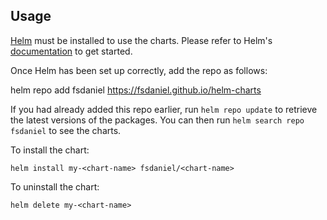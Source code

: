 ## Usage

[Helm](https://helm.sh) must be installed to use the charts.  Please refer to
Helm's [documentation](https://helm.sh/docs) to get started.

Once Helm has been set up correctly, add the repo as follows:

  helm repo add fsdaniel https://fsdaniel.github.io/helm-charts

If you had already added this repo earlier, run `helm repo update` to retrieve
the latest versions of the packages.  You can then run `helm search repo
fsdaniel` to see the charts.

To install the <chart-name> chart:

    helm install my-<chart-name> fsdaniel/<chart-name>

To uninstall the chart:

    helm delete my-<chart-name>


